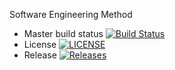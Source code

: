 Software Engineering Method

- Master build status [![Build Status](https://travis-ci.org/PrabhavGup/sem.svg?branch=master)](https://travis-ci.org/PrabhavGup/sem)
- License [![LICENSE](https://img.shields.io/github/license/PrabhavGup/sem.svg?style=flat-square)](https://github.com/PrabhavGup/sem/blob/master/LICENSE)
- Release [![Releases](https://img.shields.io/github/release/PrabhavGup/sem/all.svg?style=flat-square)](https://github.com/PrabhavGup/sem/releases)